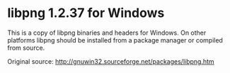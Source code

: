 # libpng 1.2.37 for Windows

This is a copy of libpng binaries and headers for Windows. On other platforms libpng should be installed from a package manager or compiled from source.

Original source: http://gnuwin32.sourceforge.net/packages/libpng.htm
